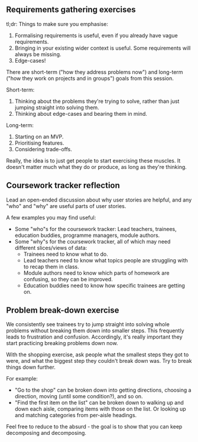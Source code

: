 ## Requirements gathering exercises

tl;dr: Things to make sure you emphasise:
1. Formalising requirements is useful, even if you already have vague requirements.
2. Bringing in your existing wider context is useful. Some requirements will always be missing.
3. Edge-cases!

There are short-term ("how they address problems now") and long-term ("how they work on projects and in groups") goals from this session.

Short-term:
1. Thinking about the problems they're trying to solve, rather than just jumping straight into solving them.
2. Thinking about edge-cases and bearing them in mind.

Long-term:
1. Starting on an MVP.
2. Prioritising features.
3. Considering trade-offs.

Really, the idea is to just get people to start exercising these muscles. It doesn't matter much what they do or produce, as long as they're thinking.

## Coursework tracker reflection

Lead an open-ended discussion about why user stories are helpful, and any "who" and "why" are useful parts of user stories.

A few examples you may find useful:
* Some "who"s for the coursework tracker: Lead teachers, trainees, education buddies, programme managers, module authors.
* Some "why"s for the coursework tracker, all of which may need different slices/views of data:
  * Trainees need to know what to do.
  * Lead teachers need to know what topics people are struggling with to recap them in class.
  * Module authors need to know which parts of homework are confusing, so they can be improved.
  * Education buddies need to know how specific trainees are getting on.

## Problem break-down exercise

We consistently see trainees try to jump straight into solving whole problems without breaking them down into smaller steps. This frequently leads to frustration and confusion. Accordingly, it's really important they start practicing breaking problems down now.

With the shopping exercise, ask people what the smallest steps they got to were, and what the biggest step they couldn't break down was. Try to break things down further.

For example:
* "Go to the shop" can be broken down into getting directions, choosing a direction, moving (until some condition?), and so on.
* "Find the first item on the list" can be broken down to walking up and down each aisle, comparing items with those on the list. Or looking up and matching categories from per-aisle headings.

Feel free to reduce to the absurd - the goal is to show that you can keep decomposing and decomposing.